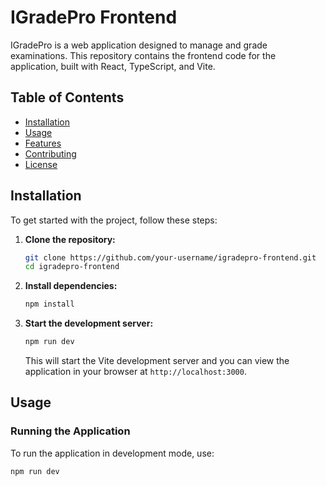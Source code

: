 # IGradePro Frontend

IGradePro is a web application designed to manage and grade examinations. This repository contains the frontend code for the application, built with React, TypeScript, and Vite.

## Table of Contents

- [Installation](#installation)
- [Usage](#usage)
- [Features](#features)
- [Contributing](#contributing)
- [License](#license)

## Installation

To get started with the project, follow these steps:

1. **Clone the repository:**

    ```sh
    git clone https://github.com/your-username/igradepro-frontend.git
    cd igradepro-frontend
    ```

2. **Install dependencies:**

    ```sh
    npm install
    ```

3. **Start the development server:**

    ```sh
    npm run dev
    ```

    This will start the Vite development server and you can view the application in your browser at `http://localhost:3000`.

## Usage

### Running the Application

To run the application in development mode, use:

```sh
npm run dev
